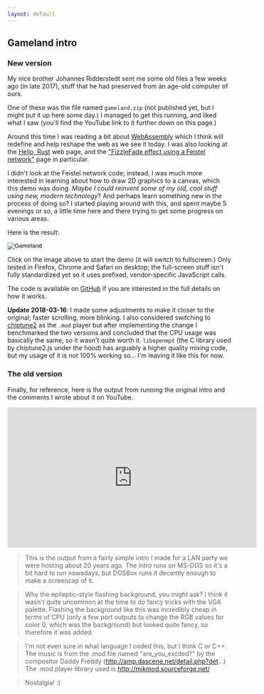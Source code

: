 ```yaml
---
layout: default
---
```



<script src="gameland.js" type="text/javascript"></script>
<script src="dist/webaudio-mod-player/utils.js" type="text/javascript"></script>
<script src="dist/webaudio-mod-player/player.js" type="text/javascript"></script>
<script src="dist/webaudio-mod-player/pt.js" type="text/javascript"></script>

## Gameland intro
### New version

My nice brother Johannes Ridderstedt sent me some old files a few weeks ago
(in late 2017), stuff that he had preserved from an age-old computer of ours.

One of these was the file named `gameland.zip` (not published yet, but I might
put it up here some day.) I managed to get this running, and liked what I saw
(you'll find the YouTube link to it further down on this page.)

Around this time I was reading a bit about [WebAssembly](WebAssembly) which I
think will redefine and help reshape the web as we see it today. I was also
looking at the [Hello, Rust](https://www.hellorust.com) web page, and the ["FizzleFade effect using a Feistel network"](https://www.hellorust.com/demos/feistel/index.html)
page in particular.

I didn't look at the Feistel network code; instead, I was much more interested
in learning about how to draw 2D graphics to a canvas, which this demo was
doing. _Maybe I could reinvent some of my old, cool stuff using new, modern
technology_? And perhaps learn something new in the process of doing so? I
started playing around with this, and spent maybe 5 evenings or so, a little
time here and there trying to get some progress on various areas.

Here is the result:

<input type="image" src="gameland.png" alt="Gameland" id="run-wasm">

Click on the image above to start the demo (it will switch to fullscreen.) Only
tested in Firefox, Chrome and Safari on desktop; the full-screen stuff isn't
fully standardized yet so it uses prefixed, vendor-specific JavaScript calls.

<canvas id="screen" width="320" height="200" style="border: black 1px solid; display: none;"></canvas>

The code is available on [GitHub](https://github.com/perlun/gameland-wasm) if
you are interested in the full details on how it works.

**Update 2018-03-16**: I made some adjustments to make it closer to the
original; faster scrolling, more blinking. I also considered switching to [chiptune2](https://github.com/deskjet/chiptune2.js)
as the `.mod` player but after implementing the change I benchmarked the two
versions and concluded that the CPU usage was basically the same, so it wasn't
quite worth it. `libopenmpt` (the C library used by chiptune2.js under the
hood) has arguably a higher quality mixing code, but my usage of it is not
100% working so... I'm leaving it like this for now.

### The old version

Finally, for reference, here is the output from running the original intro and
the comments I wrote about it on YouTube.

<iframe width="560" height="315" src="https://www.youtube.com/embed/kkfwCpdItks?rel=0" frameborder="0" allow="autoplay; encrypted-media" allowfullscreen></iframe>

> This is the output from a fairly simple intro I made for a LAN party we
> were hosting about 20 years ago. The intro runs on MS-DOS so it's a bit
> hard to run nowadays, but DOSBox runs it decently enough to make a
> screencap of it.

> Why the epileptic-style flashing background, you might ask? I think it
> wasn't quite uncommon at the time to do fancy tricks with the VGA palette.
> Flashing the background like this was incredibly cheap in terms of CPU
> (only a few port outputs to change the RGB values for color 0, which was
> the background) but looked quite fancy, so therefore it was added.

> I'm not even sure in what language I coded this, but I think C or C++. The
> music is from the .mod file named "are\_you\_excited?" by the compositor
> Daddy Freddy (http://amp.dascene.net/detail.php?det...) The .mod player
> library used is http://mikmod.sourceforge.net/

> Nostalgia! :)
